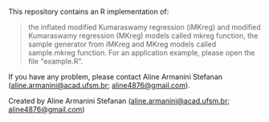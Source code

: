 This repository contains an R implementation of:

> the inflated modified Kumaraswamy regression (iMKreg) and modified Kumaraswamy regression (MKreg) models called mkreg function,
> the sample generator from iMKreg and MKreg models called sample.mkreg function.
For an application example, please open the file "example.R".

If you have any problem, please contact Aline Armanini Stefanan (aline.armanini@acad.ufsm.br; aline4876@gmail.com).

Created by Aline Armanini Stefanan (aline.armanini@acad.ufsm.br; aline4876@gmail.com)
